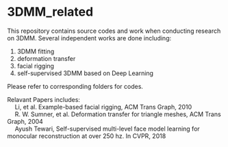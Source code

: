 # 3DMM_related
This repository contains source codes and work when conducting research on 3DMM. 
Several independent works are done including: 
  1. 3DMM fitting
  2. deformation transfer 
  3. facial rigging 
  4. self-supervised 3DMM based on Deep Learning   

Please refer to corresponding folders for codes.

Relavant Papers includes: <br>
&emsp; Li, et al. Example-based facial rigging, ACM Trans Graph, 2010<br>
&emsp; R. W. Sumner, et al. Deformation transfer for triangle meshes, ACM Trans Graph, 2004<br>
&emsp; Ayush Tewari, Self-supervised multi-level face model learning for monocular reconstruction at over 250 hz. In CVPR, 2018
 


